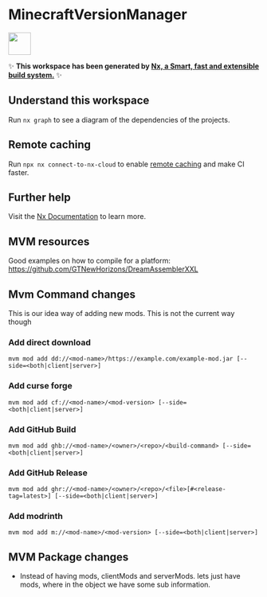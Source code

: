 # MinecraftVersionManager

<a alt="Nx logo" href="https://nx.dev" target="_blank" rel="noreferrer"><img src="https://raw.githubusercontent.com/nrwl/nx/master/images/nx-logo.png" width="45"></a>

✨ **This workspace has been generated by [Nx, a Smart, fast and extensible build system.](https://nx.dev)** ✨

## Understand this workspace

Run `nx graph` to see a diagram of the dependencies of the projects.

## Remote caching

Run `npx nx connect-to-nx-cloud` to enable [remote caching](https://nx.app) and make CI faster.

## Further help

Visit the [Nx Documentation](https://nx.dev) to learn more.

## MVM resources

Good examples on how to compile for a platform: https://github.com/GTNewHorizons/DreamAssemblerXXL

## Mvm Command changes

This is our idea way of adding new mods. This is not the current way though

### Add direct download
```shell 
mvm mod add dd://<mod-name>/https://example.com/example-mod.jar [--side=<both|client|server>]
```

### Add curse forge
```shell
mvm mod add cf://<mod-name>/<mod-version> [--side=<both|client|server>]
```

### Add GitHub Build

```shell
mvm mod add ghb://<mod-name>/<owner>/<repo>/<build-command> [--side=<both|client|server>]
```

### Add GitHub Release

```shell
mvm mod add ghr://<mod-name>/<owner>/<repo>/<file>[#<release-tag=latest>] [--side=<both|client|server>]
```

### Add modrinth

```shell
mvm mod add m://<mod-name>/<mod-version> [--side=<both|client|server>]
```

## MVM Package changes

- Instead of having mods, clientMods and serverMods. lets just have mods, where in the object we have some sub information.
